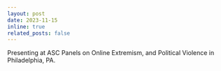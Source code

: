 ```yaml
---
layout: post
date: 2023-11-15
inline: true
related_posts: false
---
```


Presenting at ASC Panels on Online Extremism, and Political Violence in Philadelphia, PA.
<!-- :smile: -->